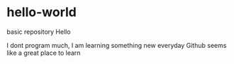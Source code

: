 # hello-world
basic repository
Hello

I dont program much, I am learning something new everyday
Github seems like a great place to learn
